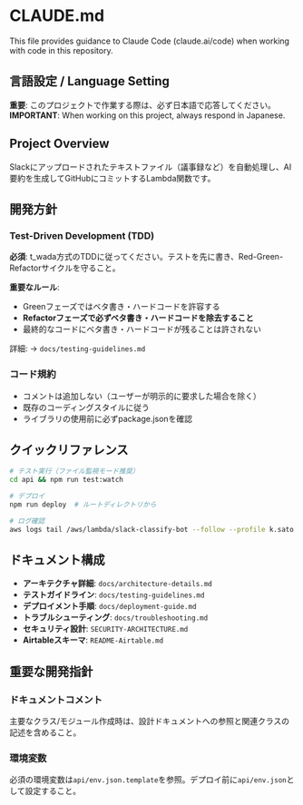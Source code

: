 # CLAUDE.md

This file provides guidance to Claude Code (claude.ai/code) when working with code in this repository.

## 言語設定 / Language Setting

**重要**: このプロジェクトで作業する際は、必ず日本語で応答してください。
**IMPORTANT**: When working on this project, always respond in Japanese.

## Project Overview

Slackにアップロードされたテキストファイル（議事録など）を自動処理し、AI要約を生成してGitHubにコミットするLambda関数です。

## 開発方針

### Test-Driven Development (TDD)
**必須**: t_wada方式のTDDに従ってください。テストを先に書き、Red-Green-Refactorサイクルを守ること。

**重要なルール**:
- Greenフェーズではベタ書き・ハードコードを許容する
- **Refactorフェーズで必ずベタ書き・ハードコードを除去すること**
- 最終的なコードにベタ書き・ハードコードが残ることは許されない

詳細: → `docs/testing-guidelines.md`

### コード規約
- コメントは追加しない（ユーザーが明示的に要求した場合を除く）
- 既存のコーディングスタイルに従う
- ライブラリの使用前に必ずpackage.jsonを確認

## クイックリファレンス

```bash
# テスト実行（ファイル監視モード推奨）
cd api && npm run test:watch

# デプロイ
npm run deploy  # ルートディレクトリから

# ログ確認
aws logs tail /aws/lambda/slack-classify-bot --follow --profile k.sato --region us-east-1
```

## ドキュメント構成

- **アーキテクチャ詳細**: `docs/architecture-details.md`
- **テストガイドライン**: `docs/testing-guidelines.md`
- **デプロイメント手順**: `docs/deployment-guide.md`
- **トラブルシューティング**: `docs/troubleshooting.md`
- **セキュリティ設計**: `SECURITY-ARCHITECTURE.md`
- **Airtableスキーマ**: `README-Airtable.md`


## 重要な開発指針

### ドキュメントコメント
主要なクラス/モジュール作成時は、設計ドキュメントへの参照と関連クラスの記述を含めること。

### 環境変数
必須の環境変数は`api/env.json.template`を参照。デプロイ前に`api/env.json`として設定すること。